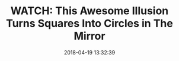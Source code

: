 ---
date: 2018-04-19 13:32:39
link:
  source: pocket
  source_url: https://getpocket.com
  text: 'WATCH: This Awesome Illusion Turns Squares Into Circles in The Mirror'
  url: https://www.sciencealert.com/watch-this-awesome-illusion-turns-rectangles-into-circles-in-the-mirror
slug: watch-this-awesome-illusion-turns-squares-into-circles-in-the-mirror
source: pocket
syndicated:
- type: twitter
  url: https://twitter.com/roytang/statuses/986974029784453120/
- type: facebook
  url: https://www.facebook.com/stephen.roy.tang/posts/10156582182233912
title: 'WATCH: This Awesome Illusion Turns Squares Into Circles in The Mirror'
---